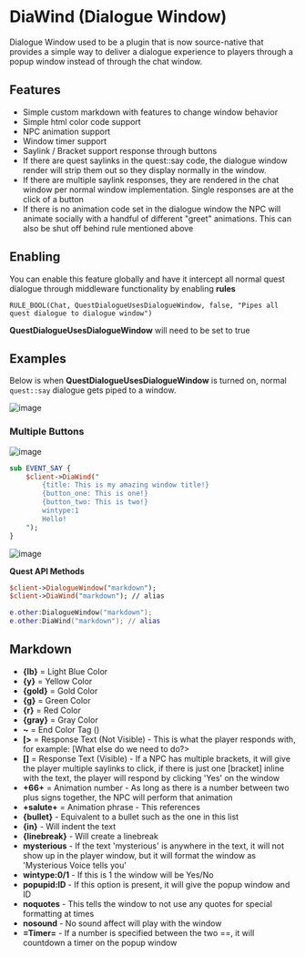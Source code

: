 # DiaWind (Dialogue Window)

Dialogue Window used to be a plugin that is now source-native that provides a simple way to deliver a dialogue experience to players through a popup window instead of through the chat window.

## Features

* Simple custom markdown with features to change window behavior
* Simple html color code support
* NPC animation support
* Window timer support
* Saylink / Bracket support response through buttons
* If there are quest saylinks in the quest::say code, the dialogue window render will strip them out so they display normally in the window.
* If there are multiple saylink responses, they are rendered in the chat window per normal window implementation. Single responses are at the click of a button
* If there is no animation code set in the dialogue window the NPC will animate socially with a handful of different "greet" animations. This can also be shut off behind rule mentioned above

## Enabling

You can enable this feature globally and have it intercept all normal quest dialogue through middleware functionality by enabling **rules**

```
RULE_BOOL(Chat, QuestDialogueUsesDialogueWindow, false, "Pipes all quest dialogue to dialogue window")
```

**QuestDialogueUsesDialogueWindow** will need to be set to true

## Examples

Below is when **QuestDialogueUsesDialogueWindow** is turned on, normal `quest::say` dialogue gets piped to a window.

![image](https://user-images.githubusercontent.com/3319450/132463174-b1156824-b5c1-4acb-8d75-7061d5cc334d.gif)

### Multiple Buttons

![image](https://user-images.githubusercontent.com/3319450/132143042-0b3b1711-988b-40fb-a9aa-192b496c503d.png)

```perl
sub EVENT_SAY {
    $client->DiaWind("
        {title: This is my amazing window title!}
        {button_one: This is one!}
        {button_two: This is two!}
        wintype:1
        Hello!
    ");
}
```

![image](https://user-images.githubusercontent.com/3319450/137598461-4f97855d-b3d2-463d-addc-0b0061eaa744.png)

**Quest API Methods**

```perl
$client->DialogueWindow("markdown");
$client->DiaWind("markdown"); // alias
```

```lua
e.other:DialogueWindow("markdown");
e.other:DiaWind("markdown"); // alias
```

## Markdown

* **{lb}** = Light Blue Color
* **{y}** = Yellow Color
* **{gold}** = Gold Color
* **{g}** = Green Color
* **{r}** = Red Color
* **{gray}** = Gray Color
* **~** = End Color Tag ()
* **[&gt;** = Response Text (Not Visible) - This is what the player responds with, for example: [What else do we need to do?&gt;
* **[]** = Response Text (Visible) - If a NPC has multiple brackets, it will give the player multiple saylinks to click, if there is just one [bracket] inline with the text, the player will respond by clicking 'Yes' on the window
* **+66+** = Animation number - As long as there is a number between two plus signs together, the NPC will perform that animation
* **+salute+** = Animation phrase - This references
* **{bullet}** - Equivalent to a bullet such as the one in this list
* **{in}** - Will indent the text
* **{linebreak}** - Will create a linebreak
* **mysterious** - If the text 'mysterious' is anywhere in the text, it will not show up in the player window, but it will format the window as 'Mysterious Voice tells you'
* **wintype:0/1** - If this is 1 the window will be Yes/No
* **popupid:ID** - If this option is present, it will give the popup window and ID
* **noquotes** - This tells the window to not use any quotes for special formatting at times
* **nosound** - No sound affect will play with the window
* **=Timer=** - If a number is specified between the two ==, it will countdown a timer on the popup window

